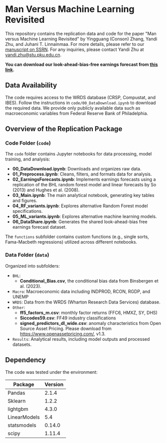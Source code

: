 # Man Versus Machine Learning Revisited

This repository contains the replication data and code for the paper "Man versus Machine Learning Revisited" by Yingguang (Conson) Zhang, Yandi Zhu, and Juhani T. Linnainmaa. For more details, please refer to our [manuscript on SSRN](https://papers.ssrn.com/sol3/papers.cfm?abstract_id=4899584). For any inquiries, please contact Yandi Zhu at [yandi.zhu@stu.pku.edu.cn](mailto:yandi.zhu@stu.pku.edu.cn).

**You can download our look-ahead-bias-free earnings forecast from [this link](https://www.dropbox.com/scl/fi/u6xt411kbm03kpmt4567w/Look_Ahead_Bias_Free_Earnings_Forecasts.zip?rlkey=2544el022lxdzw721bfxdpr1y&st=pbu5u30k&dl=0).**

## Data Availability
The code requires access to the WRDS database (CRSP, Compustat, and IBES). Follow the instructions in `code/00_DataDownload.ipynb` to download the required data. We provide only publicly available data such as macroeconomic variables from Federal Reserve Bank of Philadelphia. 

## Overview of the Replication Package

### Code Folder (`code`)

The `code` folder contains Jupyter notebooks for data processing, model training, and analysis:

- **00_DataDownload.ipynb**: Downloads and organizes raw data.
- **01_Preprocess.ipynb**: Cleans, filters, and formats data for analysis.
- **02_EarningsForecasts.ipynb**: Implements earnings forecasts using a replication of the BHL random forest model and linear forecasts by So (2013) and Hughes et al. (2008).
- **03_Main.ipynb**:  The main analytical notebook, generating key tables and figures.
- **04_RF_variants.ipynb**: Explores alternative Random Forest model specifications.
- **05_ML_variants.ipynb**: Explores alternative machine learning models.
- **06_DataShare.ipynb**: Generates the shared look-ahead-bias free earnings forecast dataset.

The `functions` subfolder contains custom functions (e.g., single sorts, Fama-Macbeth regressions) utilized across different notebooks.

### Data Folder (`data`)

Organized into subfolders:

- `BHL`: 
  - **Conditional_Bias.csv**, the conditional bias data from Binsbergen et al. (2023).
- `Macro`: Macroeconomic data including INDPROD, RCON, RGDP, and UNEMP
- `WRDS`: Data from the WRDS (Wharton Research Data Services) database.
- `Other`: 
  - **ff5_factors_m.csv**: monthly factor returns (FFC6, HMXZ, SY, DHS) 
  - **Siccodes59.csv**: FF49 industry classifications
  - **signed_predictors_dl_wide.csv**: anomaly characteristics from Open Source Asset Pricing. Please download from https://www.openassetpricing.com/, v1.3.
- `Results`: Analytical results, including model outputs and processed datasets.

## Dependency
The code was tested under the environment:

Package|Version
---|---
Pandas|2.1.4
Sklearn|1.2.2
lightgbm|4.3.0
LinearModels|5.4
statsmodels|0.14.0
scipy|1.11.4
